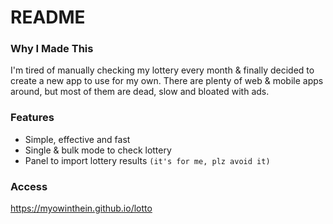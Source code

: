 # README

### Why I Made This
I'm tired of manually checking my lottery every month & finally decided to create a new app to use for my own. There are plenty of web & mobile apps around, but most of them are dead, slow and bloated with ads.

### Features
- Simple, effective and fast
- Single & bulk mode to check lottery
- Panel to import lottery results `(it's for me, plz avoid it)`

### Access
https://myowinthein.github.io/lotto